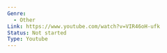 ```yaml
---
Genre:
  - Other
Link: https://www.youtube.com/watch?v=VIR46oH-ufk
Status: Not started
Type: Youtube
---
```

